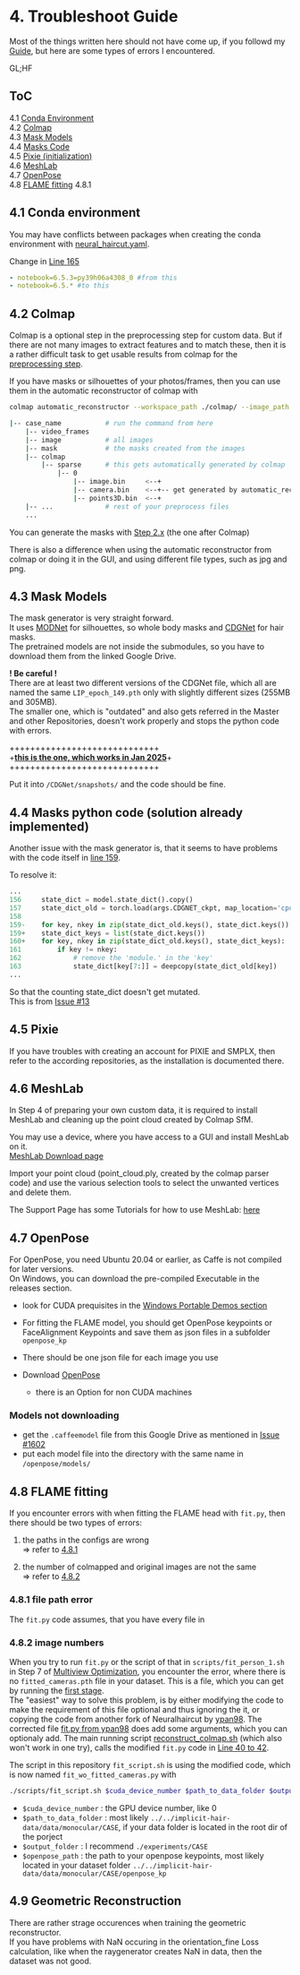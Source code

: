 # 4. Troubleshoot Guide

Most of the things written here should not have come up, if you followd my [Guide](/custom_dataset/), but here are some types of errors I encountered.

GL;HF

## ToC

4.1 [Conda Environment](#41-conda-environment)  
4.2 [Colmap](#42-colmap)  
4.3 [Mask Models](#43-mask-models)  
4.4 [Masks Code](#44-masks-b)  
4.5 [Pixie (initialization)](#45-pixie)  
4.6 [MeshLab](#46-meshlab)  
4.7 [OpenPose](#47-openpose)  
4.8 [FLAME fitting](#48-flame-fitting)
4.8.1


## 4.1 Conda environment

You may have conflicts between packages when creating the conda environment with [neural_haircut.yaml](/neural_haircut.yaml).  

Change in [Line 165](../neural_haircut.yaml#L165)

```yaml
- notebook=6.5.3=py39h06a4308_0 #from this 
- notebook=6.5.* #to this
```


## 4.2 Colmap

Colmap is a optional step in the preprocessing step for custom data. But if there are not many images to extract features and to match these, then it is a rather difficult task to get usable results from colmap for the [preprocessing step](/preprocess_custom_data/readme.md#step-1-optional-run-colmap-sfm-to-obtain-cameras).  

If you have masks or silhouettes of your photos/frames, then you can use them in the automatic reconstructor of colmap with  
```bash
colmap automatic_reconstructor --workspace_path ./colmap/ --image_path ./image/ --mask_path ./masks/
```

```bash
|-- case_name			# run the command from here
	|-- video_frames
	|-- image			# all images
	|-- mask			# the masks created from the images
	|-- colmap
		|-- sparse		# this gets automatically generated by colmap
			|-- 0
				|-- image.bin     <--+
				|-- camera.bin    <--+-- get generated by automatic_reconstructor 
				|-- points3D.bin  <--+
	|-- ...				# rest of your preprocess files
	...

```

You can generate the masks with [Step 2.x]() (the one after Colmap)

There is also a difference when using the automatic reconstructor from colmap or doing it in the GUI, and using different file types, such as jpg and png.

## 4.3 Mask Models

The mask generator is very straight forward.  
It uses [MODNet](/MODNet/) for silhouettes, so whole body masks and [CDGNet](/CDGNet/) for hair masks.  
The pretrained models are not inside the submodules, so you have to download them from the linked Google Drive.  

**! Be careful !**  
There are at least two different versions of the CDGNet file, which all are named the same `LIP_epoch_149.pth` only with slightly different sizes (255MB and 305MB).  
The smaller one, which is "outdated" and also gets referred in the Master and other Repositories, doesn't work properly and stops the python code with errors.  

+++++++++++++++++++++++++++++  
+**[this is the one, which works in Jan 2025](https://onedrive.live.com/?redeem=aHR0cHM6Ly8xZHJ2Lm1zL2YvcyFBaGZRbUVIelk1NFlhMmdHYXNsWG5NMklQQ2s%5FZT1waGs1bWU&id=189E63F34198D017%21107&cid=189E63F34198D017)**+  
+++++++++++++++++++++++++++++  

Put it into `/CDGNet/snapshots/` and the code should be fine.  



## 4.4 Masks python code (solution already implemented)

Another issue with the mask generator is, that it seems to have problems with the code itself in [line 159](https://github.com/Amano47/NeuralHaircut/blob/1dbdd07797458e6e0000bd3a02f3092d419d1756/preprocess_custom_data/calc_masks.py#L159).

To resolve it:  

```python
...
156     state_dict = model.state_dict().copy()
157     state_dict_old = torch.load(args.CDGNET_ckpt, map_location='cpu')
158
159-    for key, nkey in zip(state_dict_old.keys(), state_dict.keys()): # delete this line
159+    state_dict_keys = list(state_dict.keys()) 
160+    for key, nkey in zip(state_dict_old.keys(), state_dict_keys):
161         if key != nkey:
162             # remove the 'module.' in the 'key'
163             state_dict[key[7:]] = deepcopy(state_dict_old[key])
...
```

So that the counting state_dict doesn't get mutated.  
This is from [Issue #13](https://github.com/SamsungLabs/NeuralHaircut/issues/13)  



## 4.5 Pixie

If you have troubles with creating an account for PIXIE and SMPLX, then refer to the according repositories, as the installation is documented there.  



## 4.6 MeshLab

In Step 4 of preparing your own custom data, it is required to install MeshLab and cleaning up the point cloud created by Colmap SfM.  

You may use a device, where you have access to a GUI and install MeshLab on it.  
[MeshLab Download page](https://www.meshlab.net/#download)  

Import your point cloud (point_cloud.ply, created by the colmap parser code) and use the various selection tools to select the unwanted vertices and delete them.  

The Support Page has some Tutorials for how to use MeshLab: [here](https://www.meshlab.net/#support)  

## 4.7 OpenPose

For OpenPose, you need Ubuntu 20.04 or earlier, as Caffe is not compiled for later versions.  
On Windows, you can download the pre-compiled Executable in the releases section.  
- look for CUDA prequisites in the [Windows Portable Demos section](https://github.com/CMU-Perceptual-Computing-Lab/openpose/blob/master/doc/installation/0_index.md#windows-portable-demo)

- For fitting the FLAME model, you should get OpenPose keypoints or FaceAlignment Keypoints and save them as json files in a subfolder `openpose_kp`
- There should be one json file for each image you use   

- Download [OpenPose](https://github.com/CMU-Perceptual-Computing-Lab/openpose/releases)  
	- there is an Option for non CUDA machines  

### Models not downloading

- get the `.caffeemodel` file from this Google Drive as mentioned in [Issue #1602](https://github.com/CMU-Perceptual-Computing-Lab/openpose/issues/1602#issuecomment-641653411)  
- put each model file into the directory with the same name in `/openpose/models/`  

## 4.8 FLAME fitting

If you encounter errors with when fitting the FLAME head with `fit.py`, then there should be two types of errors:  

1. the paths in the configs are wrong  
=> refer to [4.8.1](#481-file-path-error)

2. the number of colmapped and original images are not the same  
=> refer to [4.8.2](#482-image-numbers)

### 4.8.1 file path error

The `fit.py` code assumes, that you have every file in

### 4.8.2 image numbers

When you try to run `fit.py` or the script of that in `scripts/fit_person_1.sh` in Step 7 of [Multiview Optimization](/src/multiview_optimization/), you encounter the error, where there is no `fitted_cameras.pth` file in your dataset. This is a file, which you can get by running the [first stage](/run_geometry_reconstruction.py).  
The "easiest" way to solve this problem, is by either modifying the code to make the requirement of this file optional and thus ignoring the it, or copying the code from another fork of Neuralhaircut by [ypan98](https://github.com/ypan98/NeuralHaircut/tree/main). The corrected file [fit.py from ypan98](https://github.com/ypan98/NeuralHaircut/blob/2064ff912088782fc7426d5eba1a917cabeb8dc6/src/multiview_optimization/fit.py) does add some arguments, which you can optionaly add. The main running script [reconstruct_colmap.sh](https://github.com/ypan98/NeuralHaircut/blob/main/reconstruct_colmap.sh) (which also won't work in one try), calls the modified `fit.py` code in [Line 40 to 42](https://github.com/ypan98/NeuralHaircut/blob/2064ff912088782fc7426d5eba1a917cabeb8dc6/reconstruct_colmap.sh#L40).  

The script in this repository `fit_script.sh` is using the modified code, which is now named `fit_wo_fitted_cameras.py` with
```bash
./scripts/fit_script.sh $cuda_device_number $path_to_data_folder $output_folder $openpose_path
```

- `$cuda_device_number` : the GPU device number, like 0  
- `$path_to_data_folder` : most likely `../../implicit-hair-data/data/monocular/CASE`, if your data folder is located in the root dir of the porject  
- `$output_folder` : I recommend `./experiments/CASE`  
- `$openpose_path` : the path to your openpose keypoints, most likely located in your dataset folder `../../implicit-hair-data/data/monocular/CASE/openpose_kp`

## 4.9 Geometric Reconstruction

There are rather strage occurences when training the geometric reconstructor.  
If you have problems with NaN occuring in the orientation_fine Loss calculation, like when the raygenerator creates NaN in data, then the dataset was not good.